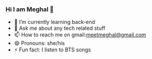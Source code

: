 ### Hi I am Meghal 👋

- 🌱 I’m currently learning back-end
- 💬 Ask me about any tech related stuff
- 📫 How to reach me on gmail:meetmeghal@gmail.com
- 😄 Pronouns: she/his
- ⚡ Fun fact: I  listen to BTS songs

